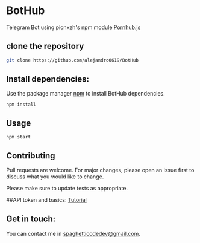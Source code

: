 # BotHub

Telegram Bot using pionxzh's npm module [Pornhub.js](https://github.com/pionxzh/Pornhub.js)

## clone the repository

```bash
git clone https://github.com/alejandro0619/BotHub
```
 ## Install dependencies:
 Use the package manager [npm](https:/npmjs.com) to install BotHub dependencies.

```npm
npm install
```

## Usage

```npm
npm start
```

## Contributing
Pull requests are welcome. For major changes, please open an issue first to discuss what you would like to change.

Please make sure to update tests as appropriate.

##API token and basics:
[Tutorial](https://github.com/alejandro0619/BotHub/doc/README.md)
## Get in touch:
You can contact me in [spaghetticodedev@gmail.com](spaghetticodedev@gmail.com).
